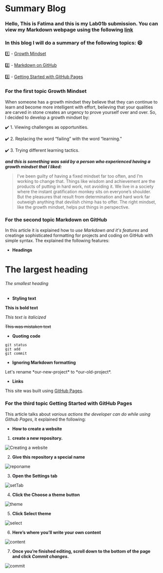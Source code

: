 # Summary Blog


### Hello, This is Fatima and this is my Lab01b submission. You can view my Markdown webpage using the following [link](https://fati-ma.github.io/reading-notes/)

### In this blog I will do a summary of the following topics: :smile:
:one: - [Growth Mindset](https://www.atlassian.com/blog/inside-atlassian/growth-mindset)

:two: - [Markdown on GitHub](https://docs.github.com/en/github/writing-on-github/basic-writing-and-formatting-syntax)

:three: - [Getting Started with GitHub Pages](https://guides.github.com/features/pages/)


### For the first topic **Growth Mindset**
When someone has a growth mindset they believe that they can continue to learn and become more intelligent with effort, believing that your qualities are carved in stone creates an urgency to prove yourself over and over. So, I decided to develop a growth mindset by:

:heavy_check_mark: 1. Viewing challenges as opportunities.

:heavy_check_mark: 2. Replacing the word “failing” with the word “learning.”

:heavy_check_mark: 3. Trying different learning tactics.

***and this is something was said by a person who experienced having a growth mindset that I liked:***

>I’ve been guilty of having a fixed mindset far too often, and I’m working to change that. Things like wisdom and achievement are the products of putting in hard work, not avoiding it. We live in a society where the instant gratification monkey sits on everyone’s shoulder. But the pleasures that result from determination and hard work far outweigh anything that devilish chimp has to offer. The right mindset, like the growth mindset, helps put things in perspective.

### For the second topic **Markdown on GitHub**
In this article it is explained how to *use Markdown and it's features* and creatinge sophisticated formatting for projects and coding on GitHub with simple syntax.
The explained the following features:

- **Headings**

# The largest heading

###### The smallest heading


- **Styling text**

**This is bold text**

*This text is italicized*

~~This was mistaken text~~


- **Quoting code**

```
git status
git add
git commit
```


- **Ignoring Markdown formatting**

Let's rename \*our-new-project\* to \*our-old-project\*.


- **Links** 

This site was built using [GitHub Pages](https://pages.github.com/).


### For the third topic **Getting Started with GitHub Pages**

This article talks about _various actions the developer can do while using Github Pages_, it explained the following:

- **How to create a website**

1. **create a new repository.**


![Creating a website](https://guides.github.com/features/pages/create-new-repo-button.png)


2. **Give this repository a special name**


![reponame](https://guides.github.com/features/pages/create-new-repo-screen.png)


3. **Open the Settings tab**


![setTab](https://guides.github.com/features/pages/repo-settings.png)


4. **Click the Choose a theme button**


![theme](https://guides.github.com/features/pages/launch-theme-chooser.png)


5. **Click Select theme**


![select](https://guides.github.com/features/pages/theme-chooser.png)


6. **Here’s where you’ll write your own content**


![content](https://guides.github.com/features/pages/code-editor.png)


7. **Once you’re finished editing, scroll down to the bottom of the page and click ***Commit changes***.**


![commit](https://guides.github.com/features/pages/commit-edits.png)




